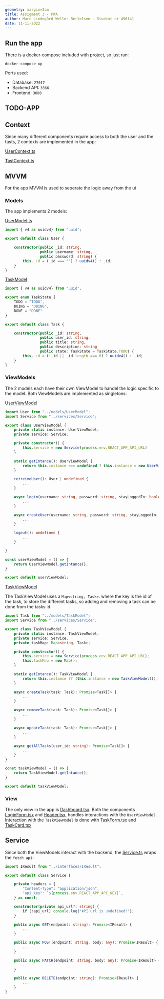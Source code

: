 ```yaml
---
geometry: margin=2cm
title: Assigment 3 - PWA
author: Marc Lindegård Weller Bertelsen - Student nr 496141
date: 11-11-2022
---
```


## Run the app

There is a docker-compose included with project, so just run:

`docker-compose up`

Ports used:

- Database: `27017`
- Backend API: `3366`
- Frontend: `3000`

## TODO-APP

## Context

Since many different components require access to both the user and the tasts, 2 contexts are implemented in the app:

[UserContext.ts](./frontend/src/context/UserContext.ts)

[TastContext.ts](./frontend/src/context/TaskContext.ts)

## MVVM

For the app MVVM is used to seperate the logic away from the ui

### Models

The app implements 2 models:

[UserModel.ts](./frontend/src/models/UserModel.ts)

```ts
import { v4 as uuidv4} from "uuid";

export default class User {

    constructor(public _id: string, 
                public username: string, 
                public password: string) {
        this._id = (_id === "") ? uuidv4() : _id;
    }
}
```

[TaskModel](./frontend/src/models/TaskModel.ts)

```ts
import { v4 as uuidv4} from "uuid";

export enum TaskState {
    TODO = "TODO",
    DOING = "DOING",
    DONE = "DONE"
}

export default class Task {

    constructor(public _id: string, 
                public user_id: string, 
                public title: string, 
                public description: string
                public state: TaskState = TaskState.TODO) {
        this._id = (!_id || _id.length === 0) ? uuidv4() : _id;
    }
}
```

### ViewModels

The 2 models each have their own ViewModel to handel the logic specific to the model. Both ViewModels are implemented as singletons:

[UserViewModel](./frontend/src/viewmodels/UserViewModel.ts)

```ts
import User from "../models/UserModel";
import Service from "../services/Service";

export class UserViewModel {
    private static instance: UserViewModel;
    private service: Service;

    private constructor() {
        this.service = new Service(process.env.REACT_APP_API_URL)
    }

    static getIntance(): UserViewModel {
        return this.instance === undefined ? this.instance = new UserViewModel() : this.instance;
    }

    retreiveUser(): User | undefined {
        ...
    }

    async login(username: string, password: string, stayLoggedIn: boolean): Promise<User | undefined> {
        ...
    }

    async createUser(username: string, password: string, stayLoggedIn: boolean): Promise<User | undefined> {
        ...
    }

    logout(): undefined {
        ...
    }

}

const userViewModel = () => {
    return UserViewModel.getIntance();
}

export default userViewModel;
```

[TaskViewModel](./frontend/src/viewmodels/TaskViewModel.ts)

The TaskViewModel uses a `Map<string, Task>`. where the key is the id of the task, to store the different tasks, so adding and removing a task can be done from the tasks id.

```ts
import Task from "../models/TaskModel";
import Service from "../services/Service";

export class TaskViewModel {
    private static instance: TaskViewModel;
    private service: Service;
    private taskMap: Map<string, Task>;

    private constructor() {
        this.service = new Service(process.env.REACT_APP_API_URL);
        this.taskMap = new Map();
    }

    static getIntance(): TaskViewModel {
        return this.instance ?? (this.instance = new TaskViewModel());
    }

    async createTask(task: Task): Promise<Task[]> {
        ...
    }

    async removeTask(task: Task): Promise<Task[]> {
        ...
    }

    async updateTask(task: Task): Promise<Task[]> {
        ...
    }

    async getAllTasks(user_id: string): Promise<Task[]> {
        ...
    }
}

const taskViewModel = () => {
    return TaskViewModel.getIntance();
}

export default taskViewModel;
```

### View

The only view in the app is [Dashboard.tsx](./frontend/src/views/Dashboard.tsx). Both the components [LoginForm.tsx](./frontend/src/components/LoginForm.tsx) and [Header.tsx](./frontend/src/components/Header.tsx), handles interactions with the `UserViewModel`. Interaction with the `TaskViewModel` is done with [TaskForm.tsx](./frontend/src/components/TaskForm.tsx) and [TaskCard.tsx](./frontend/src/components/TaskCard.tsx)

## Service

Since both the ViewModels interact with the backend, the [Service.ts](./frontend/src/services/Service.ts) wraps the `fetch api`:

```ts
import IResult from "../interfaces/IResult";

export default class Service {

    private headers = {
        "Content-Type": "application/json",
        "api_key": `${process.env.REACT_APP_API_KEY}`,
    } as const;

    constructor(private api_url?: string) {      
        if (!api_url) console.log("API url is undefined!");
    }

    public async GET(endpoint: string): Promise<IResult> {
        ...
    }

    public async POST(endpoint: string, body: any): Promise<IResult> {       
        ...
    }

    public async PATCH(endpoint: string, body: any): Promise<IResult> {
        ...
    }

    public async DELETE(endpoint: string): Promise<IResult> {
        ...
    }
}
```
